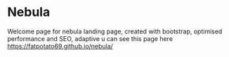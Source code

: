 # Nebula
Welcome page for nebula
landing page, created with bootstrap, optimised performance and SEO, adaptive
u can see this page here https://fatpotato69.github.io/nebula/
